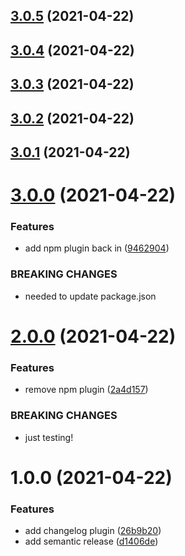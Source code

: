 ## [3.0.5](https://github.com/dictybase-playground/semantic-release-testing/compare/3.0.4...3.0.5) (2021-04-22)

## [3.0.4](https://github.com/dictybase-playground/semantic-release-testing/compare/3.0.3...3.0.4) (2021-04-22)

## [3.0.3](https://github.com/dictybase-playground/semantic-release-testing/compare/3.0.2...3.0.3) (2021-04-22)

## [3.0.2](https://github.com/dictybase-playground/semantic-release-testing/compare/3.0.1...3.0.2) (2021-04-22)

## [3.0.1](https://github.com/dictybase-playground/semantic-release-testing/compare/3.0.0...3.0.1) (2021-04-22)

# [3.0.0](https://github.com/dictybase-playground/semantic-release-testing/compare/2.0.0...3.0.0) (2021-04-22)


### Features

* add npm plugin back in ([9462904](https://github.com/dictybase-playground/semantic-release-testing/commit/9462904cda6fd41a00510438fe6867766e7ac1b2))


### BREAKING CHANGES

* needed to update package.json

# [2.0.0](https://github.com/dictybase-playground/semantic-release-testing/compare/1.0.0...2.0.0) (2021-04-22)


### Features

* remove npm plugin ([2a4d157](https://github.com/dictybase-playground/semantic-release-testing/commit/2a4d157b91ddf1f8abb90354b506331d8b4d5784))


### BREAKING CHANGES

* just testing!

# 1.0.0 (2021-04-22)


### Features

* add changelog plugin ([26b9b20](https://github.com/dictybase-playground/semantic-release-testing/commit/26b9b2041d96f7369494b2a09d25a1ff3c7c8b7a))
* add semantic release ([d1406de](https://github.com/dictybase-playground/semantic-release-testing/commit/d1406deb90fca3c93b0c08c54f12cc75fd6c5479))
